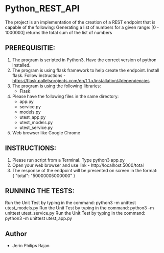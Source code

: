 # Python_REST_API
The project is an implementation of the creation of a REST endpoint that is
capable of the following:
Generating a list of numbers for a given range: [0 - 1000000]
returns the total sum of the list of numbers

## PREREQUISITIE:
1. The program is scripted in Python3. Have the correct version of
   python installed.
2. The program is using flask framework to help create the endpoint. Install
   flask.
   Follow instructions - https://flask.palletsprojects.com/en/1.1.x/installation/#dependencies
3. The program is using the following libraries:
   * Flask
4. Please have the following files in the same directory:
   * app.py
   * service.py
   * models.py
   * utest_app.py
   * utest_models.py
   * utest_service.py
5. Web browser like Google Chrome

## INSTRUCTIONS:
   1. Please run script from a Terminal. Type python3 app.py
   2. Open your web browser and use link - http://localhost:5000/total
   3. The response of the endpoint will be presented on screen in the format:
      {
        "total": "50000005000000"
      }

## RUNNING THE TESTS:

Run the Unit Test by typing in the command: python3 -m unittest utest_models.py
Run the Unit Test by typing in the command: python3 -m unittest utest_service.py
Run the Unit Test by typing in the command: python3 -m unittest utest_app.py

## Author
* Jerin Philips Rajan
